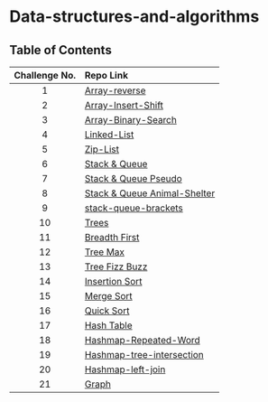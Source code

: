 # Data-structures-and-algorithms

## Table of Contents

| Challenge No. | Repo Link                                                                                                                                               |
|:-------------:|:--------------------------------------------------------------------------------------------------------------------------------------------------------|
|       1       | [Array-reverse](https://github.com/muhammadqasemtarboush1/data-structures-and-algorithms/blob/main/array-reverse/README.md)                             |
|       2       | [Array-Insert-Shift](https://github.com/muhammadqasemtarboush1/data-structures-and-algorithms/blob/main/array-insert-shift/README.md)                   |
|       3       | [Array-Binary-Search](https://github.com/muhammadqasemtarboush1/data-structures-and-algorithms/blob/main/array_binary_search/README.md)                 |
|       4       | [Linked-List](https://github.com/muhammadqasemtarboush1/data-structures-and-algorithms/blob/main/linked_list/README.md)                                 |
|       5       | [Zip-List](https://github.com/muhammadqasemtarboush1/data-structures-and-algorithms/blob/main/linked_list/zip_list/README.md)                           |
|       6       | [Stack & Queue](https://github.com/muhammadqasemtarboush1/data-structures-and-algorithms/blob/main/stack_and_queue/README.md)                           |
|       7       | [Stack & Queue Pseudo](https://github.com/muhammadqasemtarboush1/data-structures-and-algorithms/blob/main/stack_queue_pseudo/README.md)                 |
|       8       | [Stack & Queue Animal-Shelter](https://github.com/muhammadqasemtarboush1/data-structures-and-algorithms/blob/main/stack_queue_animal_shelter/README.md) |
|       9       | [stack-queue-brackets ](https://github.com/muhammadqasemtarboush1/data-structures-and-algorithms/blob/main/stack_queue_brackets/README.md)              |
|      10       | [ Trees ](https://github.com/muhammadqasemtarboush1/data-structures-and-algorithms/blob/main/trees/README.md)                                           |
|      11       | [ Breadth First ](https://github.com/muhammadqasemtarboush1/data-structures-and-algorithms/blob/main/trees/helper_functions/b_f_s/README.md)            |
|      12       | [ Tree Max ](https://github.com/muhammadqasemtarboush1/data-structures-and-algorithms/blob/main/trees/Max_README.md)                                    |
|      13       | [ Tree Fizz Buzz ](https://github.com/muhammadqasemtarboush1/data-structures-and-algorithms/blob/main/trees/helper_functions/tree_fizz_buzz/README.md)  |
|      14       | [ Insertion Sort ](https://github.com/muhammadqasemtarboush1/data-structures-and-algorithms/blob/main/sorting/insertion/README.md)                      |
|      15       | [ Merge Sort ](https://github.com/muhammadqasemtarboush1/data-structures-and-algorithms/blob/main/sorting/merge/README.md)                              |
|      16       | [ Quick Sort ](https://github.com/muhammadqasemtarboush1/data-structures-and-algorithms/blob/main/sorting/quick/README.md)                              |
|      17       | [ Hash Table ](https://github.com/muhammadqasemtarboush1/data-structures-and-algorithms/blob/main/hashtable/README.md)                                  |
|      18       | [ Hashmap-Repeated-Word ](https://github.com/muhammadqasemtarboush1/data-structures-and-algorithms/blob/main/hashtable/repeated_word/README.md)         |
|      19       | [ Hashmap-tree-intersection ](https://github.com/muhammadqasemtarboush1/data-structures-and-algorithms/blob/main/hashtable/tree_intersection/README.md) |
|      20       | [ Hashmap-left-join ](https://github.com/muhammadqasemtarboush1/data-structures-and-algorithms/blob/main/hashtable/hashmap_left_join/README.md)         |
|      21       | [ Graph ](https://github.com/muhammadqasemtarboush1/data-structures-and-algorithms/blob/main/graph/README.md)                                           |
